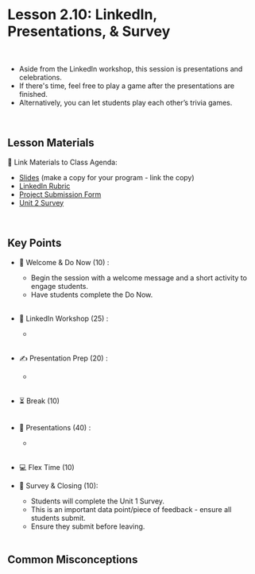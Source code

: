 # Lesson 2.10: LinkedIn, Presentations, & Survey

<br>

- Aside from the LinkedIn workshop, this session is presentations and celebrations. 
- If there's time, feel free to play a game after the presentations are finished.
- Alternatively, you can let students play each other’s trivia games.

<br>

## Lesson Materials

📖 Link Materials to Class Agenda:
- [Slides](https://docs.google.com/presentation/d/1aGI7woONFWBPLyc1Ylrrt-kPN5uesfV_3mp2phfcJPg/edit?usp=sharing) (make a copy for your program - link the copy)
- [LinkedIn Rubric](https://docs.google.com/document/d/1NBjIJhAvaSdavl7z_S9PG0cjFlr1VNWr3aJFH6eZl9I/edit?usp=sharing)
- [Project Submission Form](https://forms.gle/5BQLyaNjbMnQd1du9)
- [Unit 2 Survey](https://forms.gle/D8e5GzT1npbCGB6b9)


<br>

## Key Points

- 👋 Welcome & Do Now (10) :
    - Begin the session with a welcome message and a short activity to engage students.
    - Have students complete the Do Now.<br><br>

- 📑 LinkedIn Workshop (25) :
    - <br><br>

- ✍️ Presentation Prep (20) :
    - <br><br>

- ⏳ Break (10)<br><br>

- 🎤 Presentations (40) :
    - <br><br>

- 💻 Flex Time (10)

- 📝 Survey & Closing (10):
    - Students will complete the Unit 1 Survey.
    - This is an important data point/piece of feedback - ensure all students submit.
    - Ensure they submit before leaving.<br><br>


## Common Misconceptions
